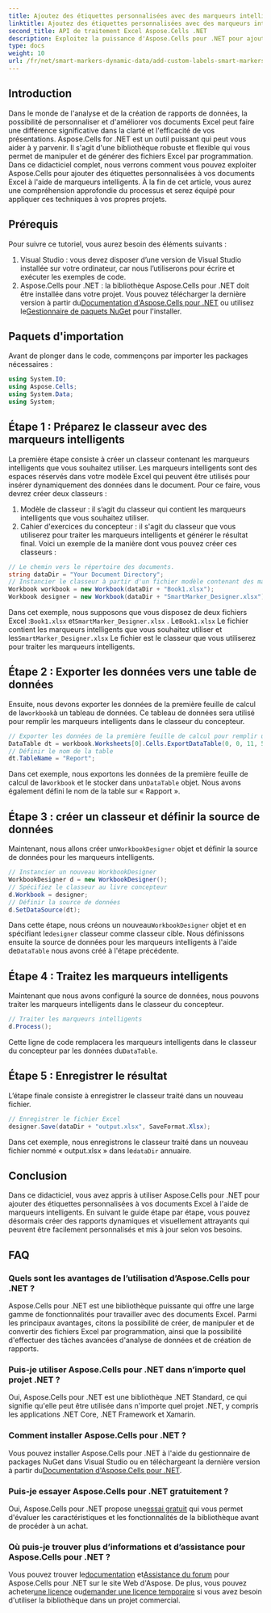 ```yaml
---
title: Ajoutez des étiquettes personnalisées avec des marqueurs intelligents dans Aspose.Cells
linktitle: Ajoutez des étiquettes personnalisées avec des marqueurs intelligents dans Aspose.Cells
second_title: API de traitement Excel Aspose.Cells .NET
description: Exploitez la puissance d'Aspose.Cells pour .NET pour ajouter des étiquettes personnalisées et des marqueurs intelligents à vos documents Excel. Suivez ce didacticiel étape par étape et créez des rapports dynamiques et visuellement attrayants.
type: docs
weight: 10
url: /fr/net/smart-markers-dynamic-data/add-custom-labels-smart-markers/
---
```

## Introduction
Dans le monde de l'analyse et de la création de rapports de données, la possibilité de personnaliser et d'améliorer vos documents Excel peut faire une différence significative dans la clarté et l'efficacité de vos présentations. Aspose.Cells for .NET est un outil puissant qui peut vous aider à y parvenir. Il s'agit d'une bibliothèque robuste et flexible qui vous permet de manipuler et de générer des fichiers Excel par programmation.
Dans ce didacticiel complet, nous verrons comment vous pouvez exploiter Aspose.Cells pour ajouter des étiquettes personnalisées à vos documents Excel à l'aide de marqueurs intelligents. À la fin de cet article, vous aurez une compréhension approfondie du processus et serez équipé pour appliquer ces techniques à vos propres projets.
## Prérequis
Pour suivre ce tutoriel, vous aurez besoin des éléments suivants :
1. Visual Studio : vous devez disposer d’une version de Visual Studio installée sur votre ordinateur, car nous l’utiliserons pour écrire et exécuter les exemples de code.
2.  Aspose.Cells pour .NET : la bibliothèque Aspose.Cells pour .NET doit être installée dans votre projet. Vous pouvez télécharger la dernière version à partir du[Documentation d'Aspose.Cells pour .NET](https://reference.aspose.com/cells/net/) ou utilisez le[Gestionnaire de paquets NuGet](https://www.nuget.org/packages/Aspose.Cells/) pour l'installer.
## Paquets d'importation
Avant de plonger dans le code, commençons par importer les packages nécessaires :
```csharp
using System.IO;
using Aspose.Cells;
using System.Data;
using System;
```
## Étape 1 : Préparez le classeur avec des marqueurs intelligents
La première étape consiste à créer un classeur contenant les marqueurs intelligents que vous souhaitez utiliser. Les marqueurs intelligents sont des espaces réservés dans votre modèle Excel qui peuvent être utilisés pour insérer dynamiquement des données dans le document.
Pour ce faire, vous devrez créer deux classeurs :
1. Modèle de classeur : il s’agit du classeur qui contient les marqueurs intelligents que vous souhaitez utiliser.
2. Cahier d'exercices du concepteur : il s'agit du classeur que vous utiliserez pour traiter les marqueurs intelligents et générer le résultat final.
Voici un exemple de la manière dont vous pouvez créer ces classeurs :
```csharp
// Le chemin vers le répertoire des documents.
string dataDir = "Your Document Directory";
// Instancier le classeur à partir d'un fichier modèle contenant des marqueurs intelligents
Workbook workbook = new Workbook(dataDir + "Book1.xlsx");
Workbook designer = new Workbook(dataDir + "SmartMarker_Designer.xlsx");
```
 Dans cet exemple, nous supposons que vous disposez de deux fichiers Excel :`Book1.xlsx` et`SmartMarker_Designer.xlsx` . Le`Book1.xlsx` Le fichier contient les marqueurs intelligents que vous souhaitez utiliser et les`SmartMarker_Designer.xlsx` Le fichier est le classeur que vous utiliserez pour traiter les marqueurs intelligents.
## Étape 2 : Exporter les données vers une table de données
 Ensuite, nous devons exporter les données de la première feuille de calcul de la`workbook`à un tableau de données. Ce tableau de données sera utilisé pour remplir les marqueurs intelligents dans le classeur du concepteur.
```csharp
// Exporter les données de la première feuille de calcul pour remplir un tableau de données
DataTable dt = workbook.Worksheets[0].Cells.ExportDataTable(0, 0, 11, 5, true);
// Définir le nom de la table
dt.TableName = "Report";
```
 Dans cet exemple, nous exportons les données de la première feuille de calcul de la`workbook` et le stocker dans un`DataTable` objet. Nous avons également défini le nom de la table sur « Rapport ».
## Étape 3 : créer un classeur et définir la source de données
 Maintenant, nous allons créer un`WorkbookDesigner` objet et définir la source de données pour les marqueurs intelligents.
```csharp
// Instancier un nouveau WorkbookDesigner
WorkbookDesigner d = new WorkbookDesigner();
// Spécifiez le classeur au livre concepteur
d.Workbook = designer;
// Définir la source de données
d.SetDataSource(dt);
```
 Dans cette étape, nous créons un nouveau`WorkbookDesigner` objet et en spécifiant le`designer` classeur comme classeur cible. Nous définissons ensuite la source de données pour les marqueurs intelligents à l'aide de`DataTable` nous avons créé à l'étape précédente.
## Étape 4 : Traitez les marqueurs intelligents
Maintenant que nous avons configuré la source de données, nous pouvons traiter les marqueurs intelligents dans le classeur du concepteur.
```csharp
// Traiter les marqueurs intelligents
d.Process();
```
Cette ligne de code remplacera les marqueurs intelligents dans le classeur du concepteur par les données du`DataTable`.
## Étape 5 : Enregistrer le résultat
L’étape finale consiste à enregistrer le classeur traité dans un nouveau fichier.
```csharp
// Enregistrer le fichier Excel
designer.Save(dataDir + "output.xlsx", SaveFormat.Xlsx);
```
 Dans cet exemple, nous enregistrons le classeur traité dans un nouveau fichier nommé « output.xlsx » dans le`dataDir` annuaire.
## Conclusion
Dans ce didacticiel, vous avez appris à utiliser Aspose.Cells pour .NET pour ajouter des étiquettes personnalisées à vos documents Excel à l'aide de marqueurs intelligents. En suivant le guide étape par étape, vous pouvez désormais créer des rapports dynamiques et visuellement attrayants qui peuvent être facilement personnalisés et mis à jour selon vos besoins.
## FAQ
### Quels sont les avantages de l’utilisation d’Aspose.Cells pour .NET ?
Aspose.Cells pour .NET est une bibliothèque puissante qui offre une large gamme de fonctionnalités pour travailler avec des documents Excel. Parmi les principaux avantages, citons la possibilité de créer, de manipuler et de convertir des fichiers Excel par programmation, ainsi que la possibilité d'effectuer des tâches avancées d'analyse de données et de création de rapports.
### Puis-je utiliser Aspose.Cells pour .NET dans n’importe quel projet .NET ?
Oui, Aspose.Cells pour .NET est une bibliothèque .NET Standard, ce qui signifie qu'elle peut être utilisée dans n'importe quel projet .NET, y compris les applications .NET Core, .NET Framework et Xamarin.
### Comment installer Aspose.Cells pour .NET ?
 Vous pouvez installer Aspose.Cells pour .NET à l'aide du gestionnaire de packages NuGet dans Visual Studio ou en téléchargeant la dernière version à partir du[Documentation d'Aspose.Cells pour .NET](https://reference.aspose.com/cells/net/).
### Puis-je essayer Aspose.Cells pour .NET gratuitement ?
 Oui, Aspose.Cells pour .NET propose une[essai gratuit](https://releases.aspose.com/) qui vous permet d'évaluer les caractéristiques et les fonctionnalités de la bibliothèque avant de procéder à un achat.
### Où puis-je trouver plus d’informations et d’assistance pour Aspose.Cells pour .NET ?
 Vous pouvez trouver le[documentation](https://reference.aspose.com/cells/net/) et[Assistance du forum](https://forum.aspose.com/c/cells/9) pour Aspose.Cells pour .NET sur le site Web d'Aspose. De plus, vous pouvez acheter[une licence](https://purchase.aspose.com/buy) ou[demander une licence temporaire](https://purchase.aspose.com/temporary-license/) si vous avez besoin d'utiliser la bibliothèque dans un projet commercial.